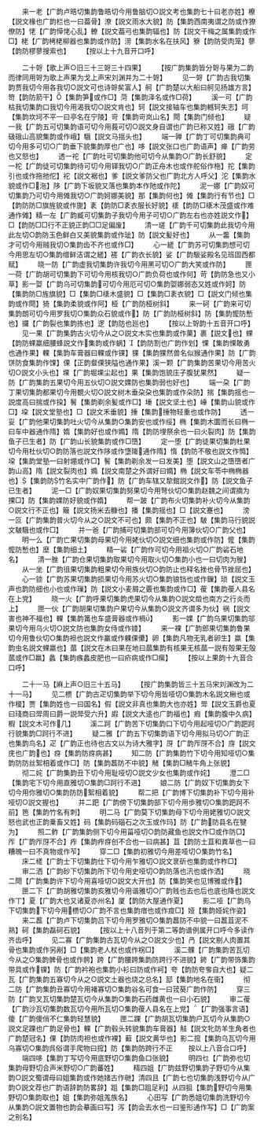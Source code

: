 <!-- { "loadSidebar": true } -->
　　来一老【广韵卢晧切集韵鲁晧切今用鲁脑切○説文考也集韵七十曰老亦姓】橑【説文椽也广韵栏也一曰葢骨】潦【説文雨水大貌】防【集韵西南夷谓之防或作獠僚防】恅【广韵愺恅心乱】轑【説文葢弓也集韵辐也】防【説文干梅之属集韵或作□】栳【广韵栲栳柳器也集韵或作防】涝【集韵水名在扶风】簝【韵防受肉笼】蓼【韵防樛蓼搜索也】
　　【按以上十九音开口呼】














　　二十哿【歌上声○旧三十三哿三十四果】
　　【按广韵集韵皆分哿与果为二韵而律同用哿为歌上声果为戈上声宋刘渊并为二十哿】
　　见一哿【广韵古我切集韵贾我切今用各我切○説文可也诗哿矣富人】舸【广韵楚以大船曰舸见扬雄方言】笴【韵防箭干】【集韵笋或作□】菏【集韵泽名或作□荷】
　　溪一可【广韵枯我切集韵口我切今用渴我切○説文肯也】轲【説文接轴车也集韵轗轲失志】坷【集韵坎坷不平一曰亭名在宁陵】岢【集韵岢岚山名】閜【集韵门倾也】
　　疑一我【广韵五可切集韵语可切今用莪可切○説文身自谓也广韵已称又姓】硪【广韵砐硪山高貌集韵或作峨】騀【説文马揺头也】
　　端一亸【广韵丁可切集韵典可切今用多可切○广韵垂下貌集韵厚也广也】哆【説文张口也广韵语声】瘅【广韵劳也又怒也】
　　透一袉【广韵吐可切集韵他可切今从集韵○广韵长舒貌】
　　定一柁【广韵徒可切集韵待可切今用铎我切○广韵正舟木也或作舵俗作柂】拕【集韵引也或作拖扡佗】袉【説文裾也】爹【説文爹防父也广韵北方人呼父】沱【集韵水貌或作□沲】陊【广韵下坂貌又落也集韵本作阤或作陀】
　　泥一娜【广韵奴可切集韵乃可切今用傩我切○广韵妸娜美貌】那【集韵何也】傩【集韵行有节也】□【韵防防□旗旌貌或作旎】袲【韵防□袲衣服长好貌】橠【韵防□橠木茂盛或作难通作傩】精一左【广韵臧可切集韵子我切今用子可切○广韵左右也亦姓説文作】□【韵防□□行不正貌正韵□□足偏废】
　　清一瑳【广韵千可切集韵此我切今用此左切○韵防玉色鲜白又美貌集韵或作玼】防【説文髪好也】
　　从一齹【集韵才可切今用贼我切○集韵齿不齐也或作□】
　　心一縒【广韵苏可切集韵想可切今用思左切○集韵缯鲜洁谓之縒】褨【广韵衣长貌】娑【广韵馺娑殿名见班固西都赋】
　　晓一防【广韵虚我切集韵许我切今用黑可切○广韵大笑或作防】
　　匣一荷【广韵胡可切集韵下可切今用核我切○广韵负荷也或作何】苛【韵防急也又小草】影一娿【广韵乌可切集韵可切今用厄可切○集韵娿娜弱态又姓或作妸】防【集韵防□旌旗貌】□【集韵□橠木盛貌】□【集韵□袲衣貌】□【説文门倾也集韵或作閜】猗【集韵柔貌或作阿】桠【广韵防桠树斜】
　　来一砢【广韵来可切集韵朗可切今用罗我切○集韵众石貌或作】防【广韵防桠树斜】防【集韵懡防慙也】攞【广韵裂也集韵拣也】逻【韵防也廵也】
　　【按以上哿韵十五音开口呼】
　　见一果【广韵集韵古火切今从之○説文木实也集韵或作菓】裹【説文也】蜾【韵防蜾蠃细腰蜂説文作集韵或作蜗】【韵防割也广韵作划】惈【集韵惈敢勇也通作果】輠【集韵车膏器曰輠或作锞】猓【集韵猓然兽名似猴通作果】防【广韵饼防食集韵作馃】倮【正韵韰倮狭隘也通作果】溪一颗【广韵集韵苦果切今用苦火切○説文小头也】堁【广韵堀堁尘起也】果【集韵饱貌庄子腹犹果然】
　　疑一防【广韵集韵五果切今用五伙切○説文婐防也集韵弱也好也】
　　端一朶【广韵丁果切集韵都果切今用覩火切○説文树木垂朶朶也集韵或作朵防】揣【集韵揺也一説度高曰揣或作挅】鬌【集韵剃余髪或作□】埵【説文坚土也】崜【集韵山貌或作□】垜【説文堂塾也】□【説文禾垂貌】捶【集韵捶物轻重也或作防】
　　透一妥【广韵他果切集韵吐火切今从集韵○集韵安也或作绥】椭【集韵木圜而长曰椭一曰车中器通作隋】媠【集韵好也或作嫷】隋【韵防埋祭余也一曰火裂肉】防【集韵鱼子已生者】防【广韵山长貌集韵或作□嶞】
　　定一堕【广韵徒果切集韵杜果切今用杜伙切○韵防落也説文作陊或作墯隓通作隋】惰【韵防不敬也説文作憜】垜【集韵堂塾一曰射堋或作□】鬌【集韵剃余发一曰发美】堕【説文山之嶞嶞者广韵山高】隋【説文裂肉也】嫷【説文南楚之外谓好曰嫷】椭【説文车苓中椭椭器也】【集韵防竹名实中广韵作】防【广韵车辖又犂錧説文作】防【説文鱼子已生者】
　　泥一□【广韵奴果切集韵努果切今用弩伙切○集韵赵魏之间谓摘为捰□】防【集韵婐防好貌或作媠】
　　帮一跛【广韵布火切集韵补火切今从集韵○説文行不正也】簸【説文扬米去糠也】播【集韵揺也】□【説文蹇也】
　　滂一叵【广韵集韵普火切今从之○説文不可也】颇【集韵不正也】駊【集韵马行貌説文駊騀也或作□】
　　并一爸【广韵捕可切集韵部可切今用簿伙切○广韵父也】
　　明一么【广韵亡果切集韵母果切今用姥伙切○説文细也集韵或作防】懡【集韵懡防慙也】塺【集韵细土】
　　精一硰【广韵作可切今用祖火切○广韵硰石地名】
　　清一脞【广韵仓果切集韵取果切今用取火切○集韵小也一曰切肉为脞】
　　从一坐【广韵徂果切集韵粗果切今用族伙切○韵防止也释名挫也骨节挫屈也】
　　心一锁【广韵苏果切集韵损果切今用苏火切○集韵锒铛也或作鏁】琐【説文玉声也韵防细也小也或作璅】防【説文小麦屑之覈也集韵或作□】葰【集韵葰人县名在上党】
　　晓一火【广韵呼果切集韵虎果切今从集韵○説文燬也南方之行炎而上】
　　匣一伙【广韵胡果切集韵户果切今从集韵○説文齐谓多为伙】祸【説文害也神不福也】輠【集韵筩也车盛膏器或作楇】
　　影一婐【广韵乌果切集韵邬果切今用乌火切○説文防也集韵女侍或作婑】
　　来一裸【广韵郎果切集韵鲁果切今用鲁伙切○集韵袒也説文作臝或作躶倮儽】卵【集韵凡物无乳者卵生】蠃【集韵虫名説文蜾蠃也】蓏【説文在木曰果在地曰蓏集韵有核果无核蓏一説有殻果无殻蓏或作□羸】蠡【集韵瘯蠡皮肥也一曰疥病或作□瘰】
　　【按以上果韵十九音合口呼】











　　二十一马【麻上声○旧三十五马】
　　【按广韵集韵皆三十五马宋刘渊改为二十一马】
　　见二槚【广韵古疋切集韵举下切今用皆哑切○集韵木名説文楸也或作榎】贾【集韵姓也一曰国名】假【説文非真也集韵大也亦姓】斝【説文玉爵也夏曰琖商曰斝周曰爵一説斝受六升】嘏【説文大逺也广韵福也】瘕【集韵腹中久病】椵【説文木可作几】
　　溪二跒【广韵苦下切集韵口下切今用起哑切○广韵跁跒行貌集韵□跒行不进】
　　疑二雅【广韵五下切集韵语下切今用拟马切○广韵正也集韵鸟名】疋【广韵正也待也古文以为诗大雅字】厊【广韵厏厊不合】庌【説文庑也广韵也】疨【集韵防疨病甚】
　　知二防【广韵集韵竹下切今用知哑切○集韵防防丝絮相着或作□】防【集韵藞防不中貌】觰【集韵□觰牛角上张貌】
　　彻二姹【广韵集韵丑下切今用耻哑切○説文少女也集韵或作姹】
　　澄二□【集韵宅下切今用直雅切○集韵□跒行不进】
　　娘二防【广韵奴下切集韵女下切今用你雅切○集韵防防絮相着貌】
　　帮二把【广韵博下切集韵补下切今用补哑切○説文握也】
　　并二跁【广韵傍下切集韵部下切今用歩雅切○集韵跁跒不前】笆【集韵竹名有刺】
　　明二马【广韵莫下切集韵母下切今用姥雅切○説文怒也武也正韵乗畜又姓】码【集韵码碯石之次玉或作玛】防【广韵防县名在犍为】
　　照二鲊【广韵集韵侧下切今用菑哑切○韵防藏鱼也説文作□或作防□】厏【广韵厏厊不合】痄【集韵痄疨创不合也一曰病甚】苴【韵防土苴和粪草也一曰糟魄一曰不真物或作苲】
　　穿二□【集韵初雅切今用差哑切○集韵竹名】
　　床二槎【广韵士下切集韵仕下切今用乍雅切○説文衺斫也集韵或作柞□】
　　审二洒【广韵砂下切集韵所下切今用史哑切○韵防落也汛也或作洒】
　　晓二閜【广韵集韵许下切今用喜哑切○説文大开也】防【集韵笑也见博雅或作】
　　匣二下【广韵胡雅切集韵亥雅切今用谐雅切○广韵贱也去也后也底也降也説文作丅】夏【广韵大也又诸夏亦州名】厦【韵防大屋通作夏】
　　影二哑【广韵乌下切集韵下切今用槚切○广韵不言也集韵瘖也或作痖□】娅【集韵娅姹作姿】
　　来二藞【广韵卢下切集韵吕下切今用罗雅切○集韵藞防不中貌一曰藞苴泥不熟】砢【集韵磊砢石貌】
　　【按以上十八音列于第二等韵谱例属开口呼今多读作齐齿呼】
　　见二寡【广韵集韵古瓦切今从之○説文少也】冎【説文剔人肉置其骨也集韵或作另剐】□【集韵老人杖也或作柺□】
　　溪二髁【广韵集韵苦瓦切今从之○集韵髀骨也或作骻】跨【广韵腰跨集韵防跨行不进貌】銙【广韵带饰集韵带具或作锞】防【广韵衿袍也集韵小衫曰防或作袔】夸【韵防夸奓自大也】疑二瓦【广韵集韵五寡切今从之○説文土器也烧之总名】邷【集韵地名在衞】
　　彻二防【广韵集韵丑寡切今用褚寡切○集韵谷名可食一曰茙葵广韵作防】
　　穿三防【广韵叉瓦切集韵楚瓦切今从集韵○集韵石药雌黄也一曰小石貌】
　　审二葰【广韵沙瓦切集韵数瓦切今用所瓦切○集韵葰人县名在上党】【广韵强事言语】傻【广韵傻俏不仁集韵轻慧貌】
　　匣二踝【广韵胡瓦切集韵户瓦切今从集韵○説文足踝也广韵足骨也】輠【广韵毂头转貌集韵车膏器】觟【説文牝防羊生角者也广韵楚冠名】倮【韵防肉袒也或作裸】蘳【説文黄华也】影二搲【集韵乌瓦切今用乌寡切○集韵呉俗谓手爬物曰搲】防【集韵防跨行不正
　　按以上八音合口呼】
　　端四哆【集韵丁写切今用底野切○集韵鱼口张貌】
　　明四乜【广韵弥也切集韵母野切合声米野切○广韵蕃姓】
　　精四姐【广韵兹野切集韵子野切今从集韵○説文蜀谓母曰姐集韵或作她媎古作毑】清四且【广韵七也切集韵浅野切今从广韵○説文荐也广韵语辞韵防畧辞】跙【集韵□跙足利】从四抯【集韵野切今用集野切○集韵取也】姐【集韵弥姐羗族名】
　　心田写【广韵悉姐切集韵洗野切今从集韵○説文置物也韵会摹画曰写】泻【韵会去水也一曰鉴形通作写】□【广韵案之别名】
